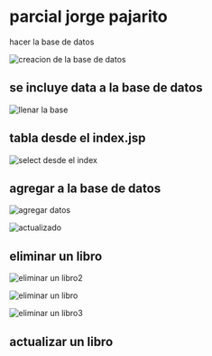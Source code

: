 <h1>parcial jorge pajarito</h1>
<p>hacer la base de datos</p>

![creacion de la base de datos](https://github.com/jorgepajarit/Proyecto-Articulador/assets/143541614/008327e3-c991-4dc4-85df-3fe69abe5c0c)

<h2>se incluye data a la base de datos</h2>

![llenar la base](https://github.com/jorgepajarit/Proyecto-Articulador/assets/143541614/4f2d8043-2abc-4595-bbe7-2724d7605561)

<h2>tabla desde el index.jsp</h2>

![select desde el index](https://github.com/jorgepajarit/Proyecto-Articulador/assets/143541614/0a5ebff3-cab8-4cab-bd90-d0b3de913ac3)

<h2>agregar a la base de datos</h2>

![agregar datos](https://github.com/jorgepajarit/Proyecto-Articulador/assets/143541614/ca3a8088-7b00-48ae-af34-1ead18c95611)

![actualizado](https://github.com/jorgepajarit/Proyecto-Articulador/assets/143541614/87b52cd0-ab08-48d2-b9b2-c195db63abeb)

<h2>eliminar un libro</h2>

![eliminar un libro2](https://github.com/jorgepajarit/Proyecto-Articulador/assets/143541614/52a77d28-5340-4bad-a092-b66b67a0078b)

![eliminar un libro](https://github.com/jorgepajarit/Proyecto-Articulador/assets/143541614/c040c95f-20bd-4e26-862a-1f9246441232)

![eliminar un libro3](https://github.com/jorgepajarit/Proyecto-Articulador/assets/143541614/dd776dc4-66f0-412a-9834-2d38d541f48a)
<h2>actualizar un libro</h2>














